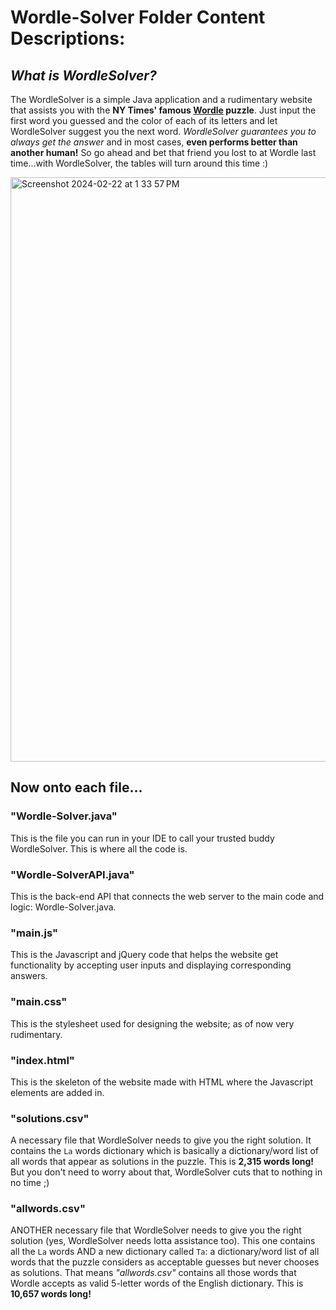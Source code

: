 # Wordle-Solver Folder Content Descriptions:


## _What is WordleSolver?_
The WordleSolver is a simple Java application and a rudimentary website that assists you with the **NY Times' famous [Wordle](https://www.nytimes.com/games/wordle/index.html) puzzle**. Just input the first word
you guessed and the color of each of its letters and let WordleSolver suggest you the next word. _WordleSolver guarantees you to always get the answer_ and in most cases, **even 
performs better than another human!** So go ahead and bet that friend you lost to at Wordle last time...with WordleSolver, the tables will turn around this time :)

<img width="935" alt="Screenshot 2024-02-22 at 1 33 57 PM" src="https://github.com/aryasalian/MyProjects/assets/138736627/891febb1-41e5-4856-bb03-52404b8095c7">

## Now onto each file...

### "Wordle-Solver.java"
This is the file you can run in your IDE to call your trusted buddy WordleSolver. This is where all the code is.

### "Wordle-SolverAPI.java"
This is the back-end API that connects the web server to the main code and logic: Wordle-Solver.java.

### "main.js"
This is the Javascript and jQuery code that helps the website get functionality by accepting user inputs and displaying corresponding answers.

### "main.css"
This is the stylesheet used for designing the website; as of now very rudimentary.

### "index.html"
This is the skeleton of the website made with HTML where the Javascript elements are added in.

### "solutions.csv"
A necessary file that WordleSolver needs to give you the right solution. It contains the `La` words dictionary which is basically a dictionary/word list of all words that appear as 
solutions in the puzzle. This is **2,315 words long!** But you don't need to worry about that, WordleSolver cuts that to nothing in no time ;)

### "allwords.csv"
ANOTHER necessary file that WordleSolver needs to give you the right solution (yes, WordleSolver needs lotta assistance too). This one contains all the `La` words AND a new dictionary
called `Ta`: a dictionary/word list of all words that the puzzle considers as acceptable guesses but never chooses as solutions. That means _"allwords.csv"_ contains all those words that
Wordle accepts as valid 5-letter words of the English dictionary. This is **10,657 words long!**


